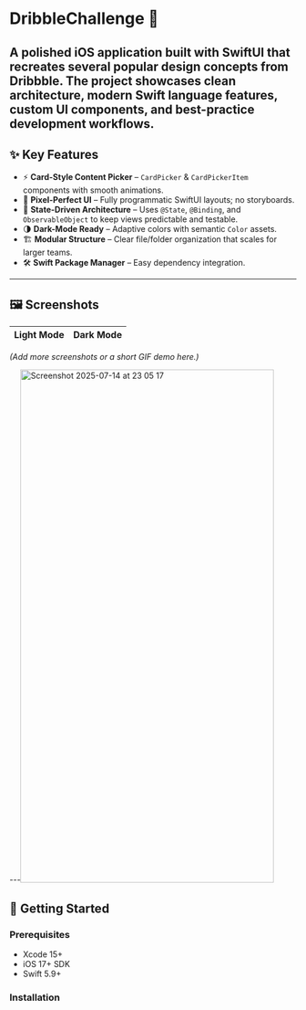 # DribbleChallenge 📱

A polished iOS application built with **SwiftUI** that recreates several popular design concepts from Dribbble.  The project showcases clean architecture, modern Swift language features, custom UI components, and best-practice development workflows.  
---

## ✨ Key Features
- ⚡️ **Card-Style Content Picker** – `CardPicker` & `CardPickerItem` components with smooth animations.
- 🎨 **Pixel-Perfect UI** – Fully programmatic SwiftUI layouts; no storyboards.
- 🔁 **State-Driven Architecture** – Uses `@State`, `@Binding`, and `ObservableObject` to keep views predictable and testable.
- 🌗 **Dark-Mode Ready** – Adaptive colors with semantic `Color` assets.
- 🏗 **Modular Structure** – Clear file/folder organization that scales for larger teams.
- 🛠 **Swift Package Manager** – Easy dependency integration.

---

## 🖼 Screenshots
| Light Mode | Dark Mode |
|------------|-----------|


*(Add more screenshots or a short GIF demo here.)*

---<img width="445" height="899" alt="Screenshot 2025-07-14 at 23 05 17" src="https://github.com/user-attachments/assets/df843cdc-e217-45f9-ad70-d68b6fd29274" />


## 🚀 Getting Started

### Prerequisites
- Xcode 15+
- iOS 17+ SDK
- Swift 5.9+

### Installation
